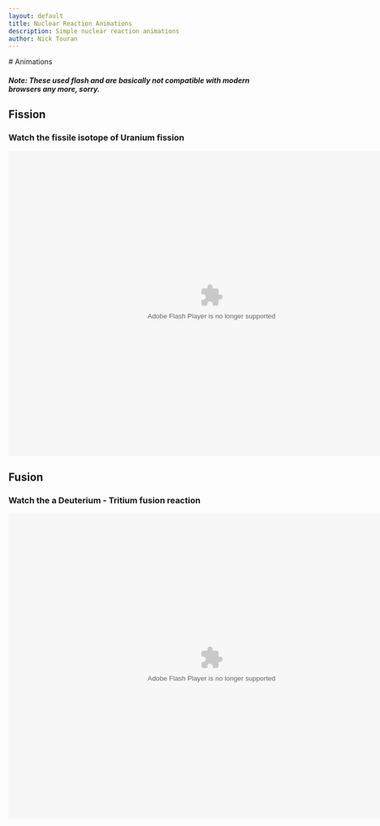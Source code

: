 ```yaml
---
layout: default
title: Nuclear Reaction Animations
description: Simple nuclear reaction animations
author: Nick Touran
---
```

<div class="row">
<div class="col-md-8" markdown="1">
# Animations

##### Note: These used flash and are basically not compatible with modern browsers any more, sorry.

## Fission

### Watch the fissile isotope of Uranium fission
<object type="application/x-shockwave-flash" style="width:800px; height:600px;align:center;" data="/assets/u235.swf">
<param name="movie" value="/assets/u235.swf" />
</object>

## Fusion                            
### Watch the a Deuterium - Tritium fusion reaction
<object type="application/x-shockwave-flash" style="width:800px; height:600px;align:center;" data="/assets/dt_fusion.swf">
<param name="movie" value="/assets/dt_fusion.swf" />
</object>

</div>
</div>

